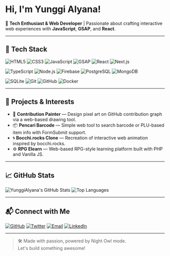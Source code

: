 # Hi, I'm Yunggi Alyana!

📌 **Tech Enthusiast & Web Developer** | Passionate about crafting interactive web experiences with **JavaScript**, **GSAP**, and **React**.

---

## 🧰 Tech Stack

![HTML5](https://img.shields.io/badge/HTML5-E34F26?style=flat&logo=html5&logoColor=white)
![CSS3](https://img.shields.io/badge/CSS3-1572B6?style=flat&logo=css3&logoColor=white)
![JavaScript](https://img.shields.io/badge/JavaScript-F7DF1E?style=flat&logo=javascript&logoColor=black)
![GSAP](https://img.shields.io/badge/GSAP-88CE02?style=flat&logo=greensock&logoColor=black)
![React](https://img.shields.io/badge/React-20232A?style=flat&logo=react&logoColor=61DAFB)
![Next.js](https://img.shields.io/badge/Next.js-000000?style=flat&logo=next.js&logoColor=white)

![TypeScript](https://img.shields.io/badge/TypeScript-3178C6?style=flat&logo=typescript&logoColor=white)
![Node.js](https://img.shields.io/badge/Node.js-339933?style=flat&logo=node.js&logoColor=white)
![Firebase](https://img.shields.io/badge/Firebase-FFCA28?style=flat&logo=firebase&logoColor=black)
![PostgreSQL](https://img.shields.io/badge/PostgreSQL-4169E1?style=flat&logo=postgresql&logoColor=white)
![MongoDB](https://img.shields.io/badge/MongoDB-47A248?style=flat&logo=mongodb&logoColor=white)

![SQLite](https://img.shields.io/badge/SQLite-003B57?style=flat&logo=sqlite&logoColor=white)
![Git](https://img.shields.io/badge/Git-F05032?style=flat&logo=git&logoColor=white)
![GitHub](https://img.shields.io/badge/GitHub-181717?style=flat&logo=github&logoColor=white)
![Docker](https://img.shields.io/badge/Docker-2496ED?style=flat&logo=docker&logoColor=white)

---

## 🚀 Projects & Interests

- 🎨 **Contribution Painter** — Design pixel art on GitHub contribution graph via a web-based drawing tool.
- 📦 **Pencari Barcode** — Simple web tool to search barcode or PLU-based item info with FormSubmit support.
- 🌀 **Bocchi.rocks Clone** — Recreation of interactive web animation inspired by bocchi.rocks.
- ⚙️ **RPG Elearn** — Web-based RPG-style learning platform built with PHP and Vanilla JS.

---

## 📈 GitHub Stats

![YunggiAlyana's GitHub Stats](https://github-readme-stats.vercel.app/api?username=YunggiAlyana&show_icons=true&theme=github_dark)
![Top Languages](https://github-readme-stats.vercel.app/api/top-langs/?username=YunggiAlyana&layout=compact&theme=github_dark)

---

## 📬 Connect with Me

[![GitHub](https://img.shields.io/badge/GitHub-%23181717.svg?style=for-the-badge&logo=github&logoColor=white)](https://github.com/YunggiAlyana)
[![Twitter](https://img.shields.io/badge/Twitter-%231DA1F2.svg?style=for-the-badge&logo=twitter&logoColor=white)](https://x.com/Ccookies25)
[![Email](https://img.shields.io/badge/Email-%23D14836.svg?style=for-the-badge&logo=gmail&logoColor=white)](mailto:yunggialyana123@gmail.com)
[![LinkedIn](https://img.shields.io/badge/LinkedIn-%230A66C2.svg?style=for-the-badge&logo=linkedin&logoColor=white)](https://www.linkedin.com/in/yunggi-alyana318/)

---

> 🛠️ Made with passion, powered by Night Owl mode.  
> Let's build something awesome!
> 
